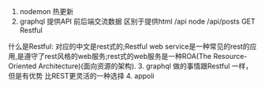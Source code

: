 1. nodemon  热更新
2. graphql  提供API
  前后端交流数据
  区别于提供html
  /api node
  /api/posts GET Restful

  什么是Restful:
对应的中文是rest式的;Restful web service是一种常见的rest的应用,是遵守了rest风格的web服务;rest式的web服务是一种ROA(The Resource-Oriented Architecture)(面向资源的架构).
3. graphql  做的事情跟Restful 一样，但是有优势  比REST更灵活的一种选择
4. appoli
